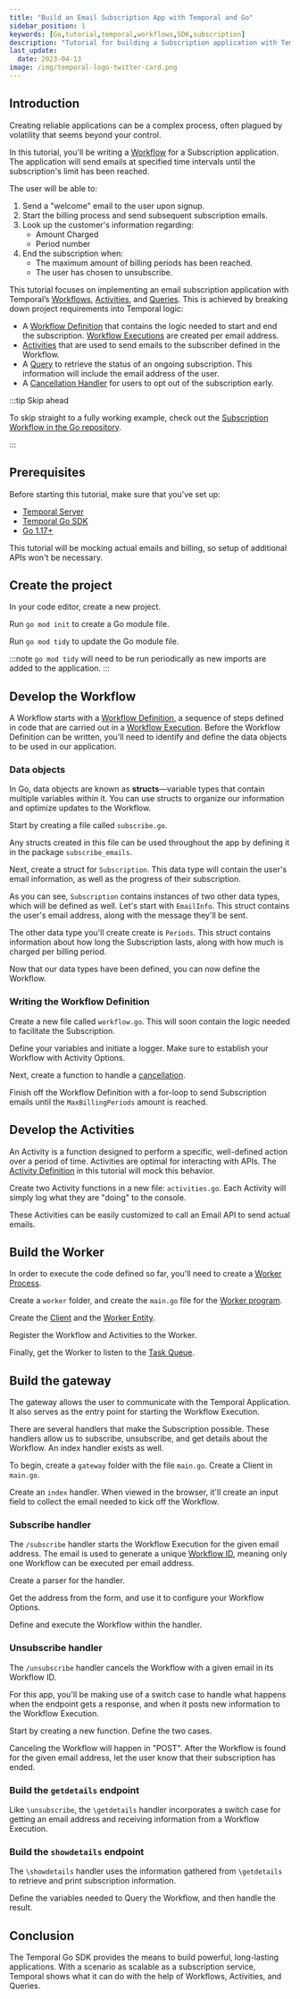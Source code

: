 ```yaml
---
title: "Build an Email Subscription App with Temporal and Go"
sidebar_position: 1
keywords: [Go,tutorial,temporal,workflows,SDK,subscription]
description: "Tutorial for building a Subscription application with Temporal and Go."
last_update:
  date: 2023-04-13
image: /img/temporal-logo-twitter-card.png
---
```


## Introduction

Creating reliable applications can be a complex process, often plagued by volatility that seems beyond your control.

In this tutorial, you'll be writing a [Workflow](https://docs.temporal.io/workflows) for a Subscription application.
The application will send emails at specified time intervals until the subscription's limit has been reached.

The user will be able to:

1. Send a "welcome" email to the user upon signup.
2. Start the billing process and send subsequent subscription emails.
3. Look up the customer's information regarding:
    - Amount Charged
    - Period number
4. End the subscription when:
    - The maximum amount of billing periods has been reached.
    - The user has chosen to unsubscribe.

This tutorial focuses on implementing an email subscription application with Temporal’s [Workflows](https://docs.temporal.io/workflows), [Activities](https://docs.temporal.io/activities), and [Queries](https://docs.temporal.io/workflows#query).
This is achieved by breaking down project requirements into Temporal logic:

- A [Workflow Definition](https://docs.temporal.io/workflows#workflow-definition) that contains the logic needed to start and end the subscription. [Workflow Executions](https://docs.temporal.io/workflows#workflow-execution) are created per email address.
- [Activities](https://docs.temporal.io/activities) that are used to send emails to the subscriber defined in the Workflow.
- A [Query](https://docs.temporal.io/workflows#query) to retrieve the status of an ongoing subscription. This information will include the email address of the user.
- A [Cancellation Handler](https://docs.temporal.io/activities#cancellation) for users to opt out of the subscription early.


:::tip Skip ahead

To skip straight to a fully working example, check out the [Subscription Workflow in the Go repository](https://github.com/temporalio/subscription-workflow-go).

:::

## Prerequisites 

Before starting this tutorial, make sure that you've set up:
- [Temporal Server](https://docs.temporal.io/clusters#temporal-server)
- [Temporal Go SDK](https://pkg.go.dev/go.temporal.io/sdk)
- [Go 1.17+](https://go.dev/dl/)

This tutorial will be mocking actual emails and billing, so setup of additional APIs won't be necessary.

## Create the project

In your code editor, create a new project.

Run `go mod init` to create a Go module file.

Run `go mod tidy` to update the Go module file.

:::note
`go mod tidy` will need to be run periodically as new imports are added to the application.
:::

## Develop the Workflow

A Workflow starts with a [Workflow Definition](https://docs.temporal.io/workflows#workflow-definition), a sequence of steps defined in code that are carried out in a [Workflow Execution](https://docs.temporal.io/workflows#workflow-execution).
Before the Workflow Definition can be written, you'll need to identify and define the data objects to be used in our application.

### Data objects

In Go, data objects are known as **structs**—variable types that contain multiple variables within it. 
You can use structs to organize our information and optimize updates to the Workflow.

Start by creating a file called `subscribe.go`.

<!--SNIPSTART subscription-workflow-go-subscribe {"selectedLines": ["1-3"]}-->
<!--SNIPEND-->

Any structs created in this file can be used throughout the app by defining it in the package `subscribe_emails`.

Next, create a struct for `Subscription`. 
This data type will contain the user's email information, as well as the progress of their subscription.

<!--SNIPSTART subscription-workflow-go-subscribe {"selectedLines": ["19-23"]}-->
<!--SNIPEND-->

As you can see, `Subscription` contains instances of two other data types, which will be defined as well.
Let's start with `EmailInfo`.
This struct contains the user's email address, along with the message they'll be sent.

<!--SNIPSTART subscription-workflow-go-subscribe {"selectedLines": ["5-9"]}-->
<!--SNIPEND-->

The other data type you'll create create is `Periods`. 
This struct contains information about how long the Subscription lasts, along with how much is charged per billing period.

<!--SNIPSTART subscription-workflow-go-subscribe {"selectedLines": ["11-17"]}-->
<!--SNIPEND-->

Now that our data types have been defined, you can now define the Workflow.

### Writing the Workflow Definition

Create a new file called `workflow.go`.
This will soon contain the logic needed to facilitate the Subscription.

Define your variables and initiate a logger.
Make sure to establish your Workflow with Activity Options.

<!--SNIPSTART subscription-workflow-go-workflow {"selectedLines": ["1-10", "11-39"]}-->
<!--SNIPEND-->

Next, create a function to handle a [cancellation](https://docs.temporal.io/activities#cancellation).

<!--SNIPSTART subscription-workflow-go-workflow {"selectedLines": ["41-72"]}-->
<!--SNIPEND-->

Finish off the Workflow Definition with a for-loop to send Subscription emails until the `MaxBillingPeriods` amount is reached.

<!--SNIPSTART subscription-workflow-go-workflow {"selectedLines": ["74-88", "90-118"]}-->
<!--SNIPEND-->

## Develop the Activities

An Activity is a function designed to perform a specific, well-defined action over a period of time.
Activities are optimal for interacting with APIs. 
The [Activity Definition](https://docs.temporal.io/activities#activity-definition) in this tutorial will mock this behavior.

Create two Activity functions in a new file: `activities.go`.
Each Activity will simply log what they are "doing" to the console.

<!--SNIPSTART subscription-workflow-go-activities {"selectedLines": ["1-11", "12-21"]}-->
<!--SNIPEND-->

These Activities can be easily customized to call an Email API to send actual emails.

## Build the Worker

In order to execute the code defined so far, you'll need to create a [Worker Process](https://docs.temporal.io/workers#worker-process).

Create a `worker` folder, and create the `main.go` file for the [Worker program](https://docs.temporal.io/workers#worker-program).

<!--SNIPSTART subscription-workflow-go-worker-main {"selectedLines": ["1-9"]}-->
<!--SNIPEND-->

Create the [Client](https://docs.temporal.io/temporal#temporal-client) and the [Worker Entity](https://docs.temporal.io/workers#worker-entity).

<!--SNIPSTART subscription-workflow-go-worker-main {"selectedLines": ["11-22"]}-->
<!--SNIPEND-->

Register the Workflow and Activities to the Worker.

<!--SNIPSTART subscription-workflow-go-worker-main {"selectedLines": ["23-25"]}-->
<!--SNIPEND-->

Finally, get the Worker to listen to the [Task Queue](https://docs.temporal.io/tasks#task-queue).

<!--SNIPSTART subscription-workflow-go-worker-main {"selectedLines": ["27-33"]}-->
<!--SNIPEND-->

## Build the gateway

The gateway allows the user to communicate with the Temporal Application.
It also serves as the entry point for starting the Workflow Execution.

There are several handlers that make the Subscription possible. These handlers allow us to subscribe, unsubscribe, and get details about the Workflow.
An index handler exists as well.

To begin, create a `gateway` folder with the file `main.go`.
Create a Client in `main.go`.

<!--SNIPSTART subscription-workflow-go-worker-gateway-main {"selectedLines": ["1-12", "14-15", "142-163"]}-->
<!--SNIPEND-->

Create an `index` handler.
When viewed in the browser, it'll create an input field to collect the email needed to kick off the Workflow.

<!--SNIPSTART subscription-workflow-go-worker-gateway-main {"selectedLines": ["17-20"]}-->
<!--SNIPEND-->

### Subscribe handler

The `/subscribe` handler starts the Workflow Execution for the given email address.
The email is used to generate a unique [Workflow ID](https://docs.temporal.io/workflows#workflow-id), meaning only one Workflow can be executed per email address.

<!-- TODO: mention that ID can be reused after a Workflow ends or is terminated. -->

Create a parser for the handler.

<!--SNIPSTART subscription-workflow-go-worker-gateway-main {"selectedLines": ["22-28"]}-->
<!--SNIPEND-->

Get the address from the form, and use it to configure your Workflow Options.

<!--SNIPSTART subscription-workflow-go-worker-gateway-main {"selectedLines": ["30-42"]}-->
<!--SNIPEND-->

Define and execute the Workflow within the handler.
<!--SNIPSTART subscription-workflow-go-worker-gateway-main {"selectedLines": ["44-64"]}-->
<!--SNIPEND-->

### Unsubscribe handler

The `/unsubscribe` handler cancels the Workflow with a given email in its Workflow ID.

For this app, you'll be making use of a switch case to handle what happens when the endpoint gets a response, and when it posts new information to the Workflow Execution.

Start by creating a new function. Define the two cases.
<!--SNIPSTART subscription-workflow-go-worker-gateway-main {"selectedLines": ["68-75"]}-->
<!--SNIPEND-->

Canceling the Workflow will happen in "POST".
After the Workflow is found for the given email address, let the user know that their subscription has ended.

<!--SNIPSTART subscription-workflow-go-worker-gateway-main {"selectedLines": ["77-106"]}-->
<!--SNIPEND-->

### Build the `getdetails` endpoint

Like `\unsubscribe`, the `\getdetails` handler incorporates a switch case for getting an email address and receiving information from a Workflow Execution.

<!--SNIPSTART subscription-workflow-go-worker-gateway-main {"selectedLines": ["110-113"]}-->
<!--SNIPEND-->

### Build the `showdetails` endpoint

The `\showdetails` handler uses the information gathered from `\getdetails` to retrieve and print subscription information.

Define the variables needed to Query the Workflow, and then handle the result. 

<!--SNIPSTART subscription-workflow-go-worker-gateway-main {"selectedLines": ["115-140"]}-->
<!--SNIPEND-->

## Conclusion

The Temporal Go SDK provides the means to build powerful, long-lasting applications. 
With a scenario as scalable as a subscription service, Temporal shows what it can do with the help of Workflows, Activities, and Queries.
